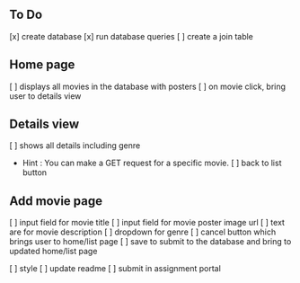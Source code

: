 
##  To Do

[x] create database
[x] run database queries
[ ] create a join table

## Home page ##
[ ] displays all movies in the database with posters
[ ] on movie click, bring user to details view

## Details view ##
[ ] shows all details including genre
   - Hint : You can make a GET request for a specific movie.
[ ] back to list button

## Add movie page ##
[ ] input field for movie title
[ ] input field for movie poster image url
[ ] text are for movie description
[ ] dropdown for genre
[ ] cancel button which brings user to home/list page
[ ] save to submit to the database and bring to updated home/list page

[ ] style
[ ] update readme
[ ] submit in assignment portal